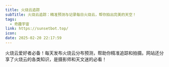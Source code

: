 ```yaml
---
title: 火烧云追踪
subTitle: 火烧云追踪：精准预测与记录每日火烧云，帮你拍出完美的天空！
tags:
  - 奇趣宇宙
link: https://sunsetbot.top/
icon: 
date: 2025-02-20 22:17:59
---
```


火烧云爱好者必备！每天发布火烧云分布预测，帮助你精准追踪和拍摄。网站还分享了火烧云的各类知识，是摄影师和天文迷的必看！